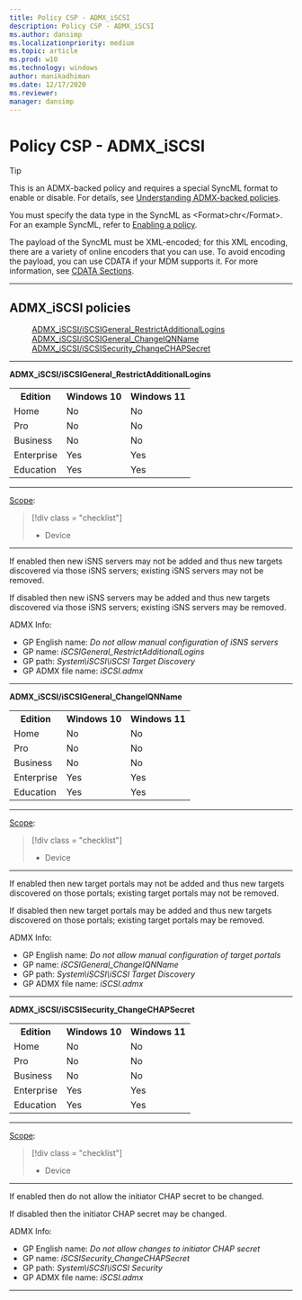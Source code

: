 ```yaml
---
title: Policy CSP - ADMX_iSCSI
description: Policy CSP - ADMX_iSCSI
ms.author: dansimp
ms.localizationpriority: medium
ms.topic: article
ms.prod: w10
ms.technology: windows
author: manikadhiman
ms.date: 12/17/2020
ms.reviewer: 
manager: dansimp
---
```


# Policy CSP - ADMX_iSCSI

> [!TIP]
> This is an ADMX-backed policy and requires a special SyncML format to enable or disable. For details, see [Understanding ADMX-backed policies](./understanding-admx-backed-policies.md).
> 
> You must specify the data type in the SyncML as &lt;Format&gt;chr&lt;/Format&gt;. For an example SyncML, refer to [Enabling a policy](./understanding-admx-backed-policies.md#enabling-a-policy).
> 
> The payload of the SyncML must be XML-encoded; for this XML encoding, there are a variety of online encoders that you can use. To avoid encoding the payload, you can use CDATA if your MDM supports it. For more information, see [CDATA Sections](http://www.w3.org/TR/REC-xml/#sec-cdata-sect).

<hr/>

<!--Policies-->
## ADMX_iSCSI policies  

<dl>
  <dd>
    <a href="#admx-iscsi-iscsigeneral_restrictadditionallogins">ADMX_iSCSI/iSCSIGeneral_RestrictAdditionalLogins</a>
  </dd>
  <dd>
    <a href="#admx-iscsi-iscsigeneral_changeiqnname">ADMX_iSCSI/iSCSIGeneral_ChangeIQNName</a>
  </dd>
  <dd>
    <a href="#admx-iscsi-iscsisecurity_changechapsecret">ADMX_iSCSI/iSCSISecurity_ChangeCHAPSecret</a>
  </dd>
</dl>


<hr/>

<!--Policy-->
<a href="" id="admx-iscsi-iscsigeneral_restrictadditionallogins"></a>**ADMX_iSCSI/iSCSIGeneral_RestrictAdditionalLogins**  

<!--SupportedSKUs-->
<table>
<tr>
    <th>Edition</th>
    <th>Windows 10</th>
    <th>Windows 11</th>
</tr>
<tr>
    <td>Home</td>
    <td>No</td>
    <td>No</td>
</tr>
<tr>
    <td>Pro</td>
    <td>No</td>
    <td>No</td>
</tr>
<tr>
    <td>Business</td>
    <td>No</td>
    <td>No</td>
</tr>
<tr>
    <td>Enterprise</td>
    <td>Yes</td>
    <td>Yes</td>
</tr>
<tr>
    <td>Education</td>
    <td>Yes</td>
    <td>Yes</td>
</tr>
</table>

<!--/SupportedSKUs-->
<hr/>

<!--Scope-->
[Scope](./policy-configuration-service-provider.md#policy-scope):

> [!div class = "checklist"]
> * Device

<hr/>

<!--/Scope-->
<!--Description-->
If enabled then new iSNS servers may not be added and thus new targets discovered via those iSNS servers; existing iSNS servers may not be removed. 

If disabled then new iSNS servers may be added and thus new targets discovered via those iSNS servers; existing iSNS servers may be removed.


<!--/Description-->

<!--ADMXBacked-->
ADMX Info:  
-   GP English name: *Do not allow manual configuration of iSNS servers*
-   GP name: *iSCSIGeneral_RestrictAdditionalLogins*
-   GP path: *System\iSCSI\iSCSI Target Discovery*
-   GP ADMX file name: *iSCSI.admx*

<!--/ADMXBacked-->
<!--/Policy-->
<hr/>

<!--Policy-->
<a href="" id="admx-iscsi-iscsigeneral_changeiqnname"></a>**ADMX_iSCSI/iSCSIGeneral_ChangeIQNName**  

<!--SupportedSKUs-->
<table>
<tr>
    <th>Edition</th>
    <th>Windows 10</th>
    <th>Windows 11</th>
</tr>
<tr>
    <td>Home</td>
    <td>No</td>
    <td>No</td>
</tr>
<tr>
    <td>Pro</td>
    <td>No</td>
    <td>No</td>
</tr>
<tr>
    <td>Business</td>
    <td>No</td>
    <td>No</td>
</tr>
<tr>
    <td>Enterprise</td>
    <td>Yes</td>
    <td>Yes</td>
</tr>
<tr>
    <td>Education</td>
    <td>Yes</td>
    <td>Yes</td>
</tr>
</table>

<!--/SupportedSKUs-->
<hr/>

<!--Scope-->
[Scope](./policy-configuration-service-provider.md#policy-scope):

> [!div class = "checklist"]
> * Device

<hr/>

<!--/Scope-->
<!--Description-->
If enabled then new target portals may not be added and thus new targets discovered on those portals; existing target portals may not be removed. 

If disabled then new target portals may be added and thus new targets discovered on those portals; existing target portals may be removed.

<!--/Description-->

<!--ADMXBacked-->
ADMX Info:  
-   GP English name: *Do not allow manual configuration of target portals*
-   GP name: *iSCSIGeneral_ChangeIQNName*
-   GP path: *System\iSCSI\iSCSI Target Discovery*
-   GP ADMX file name: *iSCSI.admx*

<!--/ADMXBacked-->
<!--/Policy-->
<hr/>

<!--Policy-->
<a href="" id="admx-iscsi-iscsisecurity_changechapsecret"></a>**ADMX_iSCSI/iSCSISecurity_ChangeCHAPSecret**  

<!--SupportedSKUs-->
<table>
<tr>
    <th>Edition</th>
    <th>Windows 10</th>
    <th>Windows 11</th>
</tr>
<tr>
    <td>Home</td>
    <td>No</td>
    <td>No</td>
</tr>
<tr>
    <td>Pro</td>
    <td>No</td>
    <td>No</td>
</tr>
<tr>
    <td>Business</td>
    <td>No</td>
    <td>No</td>
</tr>
<tr>
    <td>Enterprise</td>
    <td>Yes</td>
    <td>Yes</td>
</tr>
<tr>
    <td>Education</td>
    <td>Yes</td>
    <td>Yes</td>
</tr>
</table>

<!--/SupportedSKUs-->
<hr/>

<!--Scope-->
[Scope](./policy-configuration-service-provider.md#policy-scope):

> [!div class = "checklist"]
> * Device

<hr/>

<!--/Scope-->
<!--Description-->
If enabled then do not allow the initiator CHAP secret to be changed. 

If disabled then the initiator CHAP secret may be changed.

<!--/Description-->


<!--ADMXBacked-->
ADMX Info:  
-   GP English name: *Do not allow changes to initiator CHAP secret*
-   GP name: *iSCSISecurity_ChangeCHAPSecret*
-   GP path: *System\iSCSI\iSCSI Security*
-   GP ADMX file name: *iSCSI.admx*

<!--/ADMXBacked-->
<!--/Policy-->
<hr/>


<!--/Policies-->

